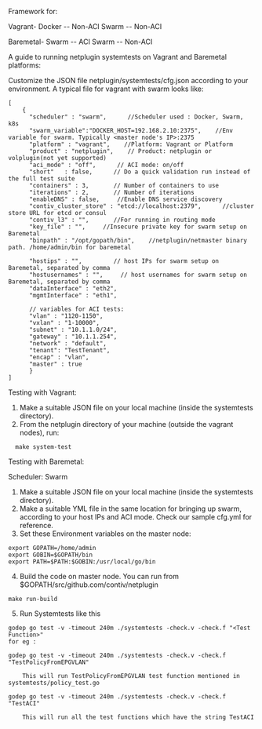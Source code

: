 Framework for:

Vagrant-
Docker -- Non-ACI
Swarm -- Non-ACI

Baremetal-
Swarm -- ACI
Swarm -- Non-ACI

A guide to running netplugin systemtests on Vagrant and Baremetal platforms:

Customize the JSON file netplugin/systemtests/cfg.json according to your environment. A typical file for vagrant with swarm looks like:
```
[
    {
      "scheduler" : "swarm",      //Scheduler used : Docker, Swarm, k8s
      "swarm_variable":"DOCKER_HOST=192.168.2.10:2375",    //Env variable for swarm. Typically <master node's IP>:2375
      "platform" : "vagrant",    //Platform: Vagrant or Platform
      "product" : "netplugin",    // Product: netplugin or volplugin(not yet supported)
      "aci_mode" : "off",      // ACI mode: on/off
      "short"   : false,      // Do a quick validation run instead of the full test suite
      "containers" : 3,       // Number of containers to use
      "iterations" : 2,       // Number of iterations
      "enableDNS" : false,     //Enable DNS service discovery
      "contiv_cluster_store" : "etcd://localhost:2379",      //cluster store URL for etcd or consul
      "contiv_l3" : "",       //For running in routing mode
      "key_file" : "",     //Insecure private key for swarm setup on Baremetal
      "binpath" : "/opt/gopath/bin",    //netplugin/netmaster binary path. /home/admin/bin for baremetal

      "hostips" : "",         // host IPs for swarm setup on Baremetal, separated by comma
      "hostusernames" : "",     // host usernames for swarm setup on Baremetal, separated by comma
      "dataInterface" : "eth2",   
      "mgmtInterface" : "eth1",

      // variables for ACI tests:
      "vlan" : "1120-1150",    
      "vxlan" : "1-10000",
      "subnet" : "10.1.1.0/24",
      "gateway" : "10.1.1.254",
      "network" : "default",
      "tenant": "TestTenant",
      "encap" : "vlan",
      "master" : true
      }
]
```

Testing with Vagrant:

1. Make a suitable JSON file on your local machine (inside the systemtests directory).
2. From the netplugin directory of your machine (outside the vagrant nodes), run:

```
  make system-test
```
Testing with Baremetal:

Scheduler: Swarm

1. Make a suitable JSON file on your local machine (inside the systemtests directory).
2. Make a suitable YML file in the same location for bringing up swarm, according to your host IPs and ACI mode. Check our sample cfg.yml for reference.  
3. Set these Environment variables on the master node:

```
export GOPATH=/home/admin
export GOBIN=$GOPATH/bin
export PATH=$PATH:$GOBIN:/usr/local/go/bin
```

4. Build the code on master node. You can run from $GOPATH/src/github.com/contiv/netplugin
```
make run-build
```
5.  Run Systemtests like this
```
godep go test -v -timeout 240m ./systemtests -check.v -check.f "<Test Function>"
for eg :

godep go test -v -timeout 240m ./systemtests -check.v -check.f "TestPolicyFromEPGVLAN"

	This will run TestPolicyFromEPGVLAN test function mentioned in systemtests/policy_test.go

godep go test -v -timeout 240m ./systemtests -check.v -check.f "TestACI"

	This will run all the test functions which have the string TestACI
```

